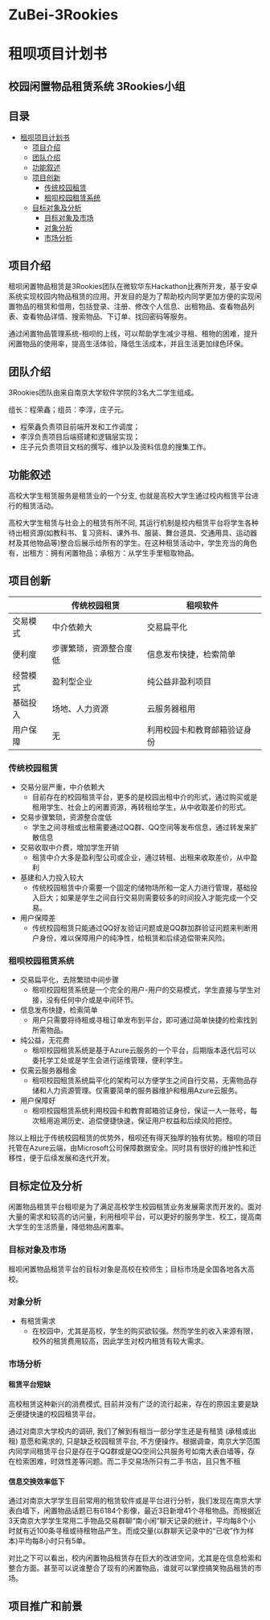 # ZuBei-3Rookies

# 租呗项目计划书

## 校园闲置物品租赁系统 3Rookies小组

## 目录

* [租呗项目计划书](#租呗项目计划书)
  * [项目介绍](#项目介绍)
  * [团队介绍](#团队介绍)
  * [功能叙述](#功能叙述)
  * [项目创新](#项目创新)
    * [传统校园租赁](#传统校园租赁)
    * [租呗校园租赁系统](#租呗校园租赁系统)
  * [目标对象及分析](#目标对象及分析)
    * [目标对象及市场](#目标对象及市场)
    * [对象分析](#对象分析)
    * [市场分析](#市场分析)

## 项目介绍

租呗闲置物品租赁是3Rookies团队在微软华东Hackathon比赛所开发，基于安卓系统实现校园内物品租赁的应用。开发目的是为了帮助校内同学更加方便的实现闲置物品的租赁和借用，包括登录、注册、修改个人信息、出租物品、查看物品列表、查看物品详情、搜索物品、下订单、找回密码等服务。

通过闲置物品管理系统-租呗的上线，可以帮助学生减少寻租、租物的困难，提升闲置物品的使用率，提高生活体验，降低生活成本，并且生活更加绿色环保。

## 团队介绍

3Rookies团队由来自南京大学软件学院的3名大二学生组成。

组长：程荣鑫；组员：李淳，庄子元。

* 程荣鑫负责项目前端开发和工作调度；
* 李淳负责项目后端搭建和逻辑层实现；
* 庄子元负责项目文档的撰写、维护以及资料信息的搜集工作。

## 功能叙述

高校大学生租赁服务是租赁业的一个分支, 也就是高校大学生通过校内租赁平台进行的租赁活动。

高校大学生租赁与社会上的租赁有所不同, 其运行机制是校内租赁平台将学生各种待出租资源(如教科书、复习资料、课外书、服装、舞台道具、交通用具、运动器材及其他物品等)整合后展示给所有的学生。在这种租赁活动中，学生充当的角色有，出租方：拥有闲置物品；承租方：从学生手里租取物品。

## 项目创新

|          | 传统校园租赁           | 租呗软件                     |
| -------- | ---------------------- | ---------------------------- |
| 交易模式 | 中介依赖大             | 交易扁平化                   |
| 便利度   | 步骤繁琐，资源整合度低 | 信息发布快捷，检索简单       |
| 经营模式 | 盈利型企业             | 纯公益非盈利项目             |
| 基础投入 | 场地、人力资源         | 云服务器租用                 |
| 用户保障 | 无                     | 利用校园卡和教育邮箱验证身份 |

### 传统校园租赁

* 交易分层严重，中介依赖大
  * 目前存在的校园租赁平台，更多的是校园出租中介的形式，通过购买或是租用学生、社会上的闲置资源，再转租给学生，从中收取差价的形式。
* 交易步骤繁琐，资源整合度低
  * 学生之间寻租或出租需要通过QQ群、QQ空间等发布信息，通过转发来扩散信息
* 交易收取中介费，增加学生开销
  * 租赁中介大多是盈利型公司或企业，通过转租、出租来收取差价，从中盈利
* 基建和人力投入较大
  * 传统校园租赁中介需要一个固定的储物场所和一定人力进行管理，基础投入巨大；如果是学生之间自行交易则需要较多的时间投入才能完成一个交易。
* 用户保障差
  * 传统校园租赁只能通过QQ好友验证问题或是QQ群加群验证问题来判断用户身份，难以保障用户的纯净性，给租赁和后续追偿带来风险。

### 租呗校园租赁系统

* 交易扁平化，去除繁琐中间步骤
  * 租呗校园租赁系统是一个完全的用户-用户的交易模式，学生直接与学生对接，没有任何中介或是中间环节。
* 信息发布快捷，检索简单
  * 用户只需要将待租或寻租订单发布到平台，即可通过简单快捷的检索找到所需物品。
* 纯公益，无花费
  * 租呗校园租赁系统是基于Azure云服务的一个平台，后期版本迭代后可以委托学工处或是学生会进行运维管理，便利学生。
* 仅需云服务器租金
  * 租呗校园租赁系统扁平化的架构可以方便学生之间自行交易，无需物品存储和人力资源管理。仅需要简单的服务器维护和租用Azure云服务。
* 用户保障好
  * 租呗校园租赁系统利用校园卡和教育邮箱验证身份，保证一人一账号，每次租用追溯历史、追偿便捷快速，保证用户权益和后续风险把控。

除以上相比于传统校园租赁的优势外，租呗还有得天独厚的独有优势。租呗的项目托管在Azure云端，由Microsoft公司保障数据安全。同时具有很好的维护性和迁移性，便于后续发展和迭代开发。

## 目标定位及分析

闲置物品租赁平台租呗是为了满足高校学生校园租赁业务发展需求而开发的。面对大量的需求和较高的访问量，利用租呗平台，可以更好的服务学生、校工，提高南大学生的生活质量，降低物品闲置率。

### 目标对象及市场

租呗闲置物品租赁平台的目标对象是高校在校师生；目标市场是全国各地各大高校。

### 对象分析

* 有租赁需求
  * 在校园中，尤其是高校，学生的购买欲较强。然而学生的收入来源有限，校外的租赁费用较高，因此学生对校内租赁有较大需求。

### 市场分析

#### 租赁平台短缺

高校租赁这种新兴的消费模式, 目前并没有广泛的流行起来，存在的原因主要是缺乏便捷快速的校园租赁平台。

通过对南京大学校内的调研, 我们了解到有相当一部分学生还是有租赁 (承租或出租) 意愿和需求的, 只是缺乏校园租赁平台, 不方便操作。根据调查，南京大学范围内同学间租赁平台只是存在于QQ群或是QQ空间公共服务号如南大表白墙等，存在检索困难，时效性差等问题。而二手交易场所只有二手书店，且只售不租

#### 信息交换效率低下

通过对南京大学学生目前常用的租赁软件或是平台进行分析，我们发现在南京大学表白墙下，闲置物品话题已有6184个影像，最近3日新增41个寻租物品。而根据近3天南京大学学生常用二手物品交易群聊“南小闲”聊天记录的统计，平均每8个小时就有近100条寻租或待租物品产生。而成交量(以群聊天记录中的“已收”作为样本)平均每8小时只有5单。

对比之下可以看出，校内闲置物品租赁存在巨大的改进空间，尤其是在信息检索和整合方面。甚至可以说谁整合了现有的闲置物品，谁就可以掌控搞笑物品租赁的市场。

## 项目推广和前景
